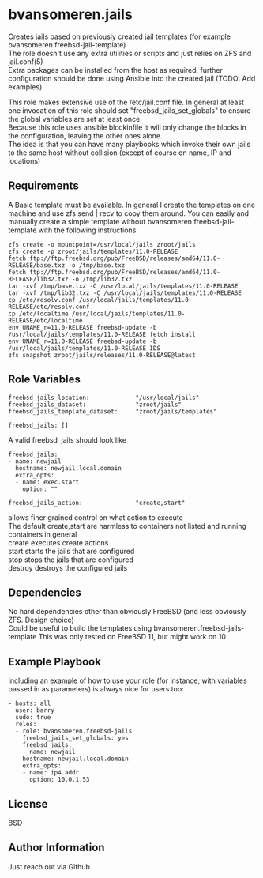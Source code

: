 bvansomeren.jails
=================

Creates jails based on previously created jail templates (for example bvansomeren.freebsd-jail-template)  
The role doesn't use any extra utilities or scripts and just relies on ZFS and jail.conf(5)  
Extra packages can be installed from the host as required, further configuration should be done using Ansible into the created jail (TODO: Add examples)  

This role makes extensive use of the /etc/jail.conf file. In general at least one invocation of this role should set "freebsd\_jails\_set\_globals" to ensure the global variables are set at least once.  
Because this role uses ansible blockinfile it will only change the blocks in the configuration, leaving the other ones alone.  
The idea is that you can have many playbooks which invoke their own jails to the same host without collision (except of course on name, IP and locations)  

Requirements
------------

A Basic template must be available. In general I create the templates on one machine and use zfs send | recv to copy them around. You can easily and manually create a simple template without bvansomeren.freebsd-jail-template with the following instructions:

```
zfs create -o mountpoint=/usr/local/jails zroot/jails
zfs create -p zroot/jails/templates/11.0-RELEASE
fetch ftp://ftp.freebsd.org/pub/FreeBSD/releases/amd64/11.0-RELEASE/base.txz -o /tmp/base.txz
fetch ftp://ftp.freebsd.org/pub/FreeBSD/releases/amd64/11.0-RELEASE/lib32.txz -o /tmp/lib32.txz
tar -xvf /tmp/base.txz -C /usr/local/jails/templates/11.0-RELEASE
tar -xvf /tmp/lib32.txz -C /usr/local/jails/templates/11.0-RELEASE
cp /etc/resolv.conf /usr/local/jails/templates/11.0-RELEASE/etc/resolv.conf
cp /etc/localtime /usr/local/jails/templates/11.0-RELEASE/etc/localtime
env UNAME_r=11.0-RELEASE freebsd-update -b /usr/local/jails/templates/11.0-RELEASE fetch install
env UNAME_r=11.0-RELEASE freebsd-update -b /usr/local/jails/templates/11.0-RELEASE IDS
zfs snapshot zroot/jails/releases/11.0-RELEASE@latest
```

Role Variables
--------------

```
freebsd_jails_location:             "/usr/local/jails"
freebsd_jails_dataset:              "zroot/jails"
freebsd_jails_template_dataset:     "zroot/jails/templates"
```

```
freebsd_jails: []
```

A valid freebsd_jails should look like  

```
freebsd_jails:
- name: newjail
  hostname: newjail.local.domain
  extra_opts:
  - name: exec.start
    option: ""
```

```
freebsd_jails_action:               "create,start"
```

allows finer grained control on what action to execute  
The default create,start are harmless to containers not listed and running containers in general  
create executes create actions  
start starts the jails that are configured  
stop stops the jails that are configured  
destroy destroys the configured jails  

Dependencies
------------

No hard dependencies other than obviously FreeBSD (and less obviously ZFS. Design choice)  
Could be useful to build the templates using bvansomeren.freebsd-jails-template
This was only tested on FreeBSD 11, but might work on 10

Example Playbook
----------------

Including an example of how to use your role (for instance, with variables passed in as parameters) is always nice for users too:

    - hosts: all
      user: barry
      sudo: true
      roles:
      - role: bvansomeren.freebsd-jails
        freebsd_jails_set_globals: yes
        freebsd_jails:
        - name: newjail
        hostname: newjail.local.domain
        extra_opts:
        - name: ip4.addr
          option: 10.0.1.53

License
-------

BSD

Author Information
------------------

Just reach out via Github
